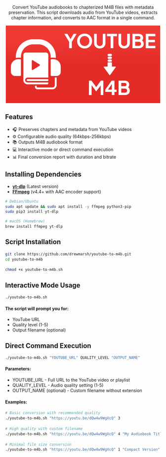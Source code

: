 <p align="center">
  Convert YouTube audiobooks to chapterized M4B files with metadata preservation. This script downloads audio from YouTube videos, extracts chapter information, and converts to AAC format in a single command.
  <br><br><a href="https://github.com/drewmarsh/youtube-to-m4b">
    <img src="youtube_to_m4b_banner.png" width="" alt="Banner">
  </a>
</p>

## Features

- 🎧 Preserves chapters and metadata from YouTube videos
- ⚙️ Configurable audio quality (64kbps-256kbps)
- 📚 Outputs M4B audiobook format
- 💻 Interactive mode or direct command execution
- 📊 Final conversion report with duration and bitrate

## Installing Dependencies

- **[yt-dlp](https://github.com/yt-dlp/yt-dlp)** (Latest version)
- **[FFmpeg](https://ffmpeg.org/)** (v4.4+ with AAC encoder support)

```bash
# Debian/Ubuntu
sudo apt update && sudo apt install -y ffmpeg python3-pip
sudo pip3 install yt-dlp
```

```bash
# macOS (Homebrew)
brew install ffmpeg yt-dlp
```

## Script Installation

```bash
git clone https://github.com/drewmarsh/youtube-to-m4b.git
cd youtube-to-m4b

chmod +x youtube-to-m4b.sh
```

## Interactive Mode Usage

```bash
./youtube-to-m4b.sh
```

#### The script will prompt you for:
- YouTube URL
- Quality level (1-5)
- Output filename (optional)

## Direct Command Execution
```bash
./youtube-to-m4b.sh "YOUTUBE_URL" QUALITY_LEVEL "OUTPUT_NAME"
```

#### Parameters:
- YOUTUBE_URL - Full URL to the YouTube video or playlist
- QUALITY_LEVEL - Audio quality setting (1-5)
- OUTPUT_NAME (optional) - Custom filename without extension

#### Examples:
```bash
# Basic conversion with recommended quality
./youtube-to-m4b.sh "https://youtu.be/dQw4w9WgXcQ" 3

# High quality with custom filename
./youtube-to-m4b.sh "https://youtu.be/dQw4w9WgXcQ" 4 "My Audiobook Title"

# Minimal file size conversion
./youtube-to-m4b.sh "https://youtu.be/dQw4w9WgXcQ" 1 "Compact Version"
```
